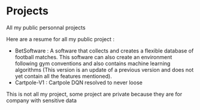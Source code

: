 # Projects
All my public personnal projects

Here are a resume for all my public project : 
- BetSoftware : A software that collects and creates a flexible database of football matches. This software can also create an environment following gym conventions and also contains machine learning algorithms (This version is an update of a previous version and does not yet contain all the features mentioned).
- Cartpole-V1 : Cartpole DQN resolved to never loose

This is not all my project, some project are private because they are for company with sensitive data
